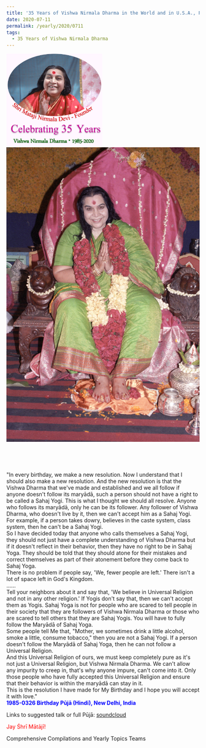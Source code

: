 ```yaml
---
title: '35 Years of Vishwa Nirmala Dharma in the World and in U.S.A., Post 11'
date: 2020-07-11
permalink: /yearly/2020/0711
tags:
  - 35 Years of Vishwa Nirmala Dharma
---
```


<div style="text-align: left"><img src="/images/Celebrating35YearsVishwaNirmalaDharma.png" width="250" /></div>

<div style="text-align: center"><img src="/images/image461.png" /></div>

<br>
<p style="color:DeepPink; text-align:center">
<font size="+2"><b></b><br></font>
</p>

<p>
"In every birthday, we make a new resolution. Now I understand that I should also make a new resolution. And the new resolution is that the Vishwa Dharma  that we've made and established and we all follow if anyone doesn't follow its maryādā, such a person should not have a right to be called a Sahaj Yogi. This is what I thought we should all resolve. Anyone who follows its maryādā, only he can be its follower. Any follower of Vishwa Dharma, who doesn't live by it, then we can't accept him as a Sahaj Yogi. For example, if a person takes dowry, believes in the caste system, class system, then he can't be a Sahaj Yogi.<br>
So I have decided today that anyone who calls themselves a Sahaj Yogi, they should not just have a complete understanding of Vishwa Dharma but if it doesn't reflect in their behavior, then they have no right to be in Sahaj Yoga. They should be told that they should atone for their mistakes and correct themselves as part of their atonement before they come back to Sahaj Yoga.<br>
There is no problem if people say, 'We, fewer people are left.' There isn't a lot of space left in God's Kingdom.<br>
......<br>
Tell your neighbors about it and say that, 'We believe in Universal Religion and not in any other religion.' If Yogis don't say that, then we can't accept them as Yogis. Sahaj Yoga is not for people who are scared to tell people in their society that they are followers of Vishwa Nirmala Dharma or those who are scared to tell others that they are Sahaj Yogis. You will have to fully follow the Maryādā of Sahaj Yoga.<br>
Some people tell Me that, "Mother, we sometimes drink a little alcohol, smoke a little, consume tobacco," then you are not a Sahaj Yogi. If a person doesn't follow the Maryādā of Sahaj Yoga, then he can not follow a Universal Religion.<br>
And this Universal Religion of ours, we must keep completely pure as it's not just a Universal Religion, but Vishwa Nirmala Dharma. We can't allow any impurity to creep in, that's why anyone impure, can't come into it. Only those people who have fully accepted this Universal Religion and ensure that their behavior is within the maryādā can stay in it.<br>
This is the resolution I have made for My Birthday and I hope you will accept it with love."<br>
<font color="blue"><b>1985-0326 Birthday Pūjā (Hindi), New Delhi, India</b></font><br>
</p>

Links to suggested talk or full Pūjā: <a href="https://soundcloud.com/nirmala-vidya-portal/19850326-janam-diwas-puja"> soundcloud</a><br>

<p style="color:red;">Jay Śhrī Mātājī!<br></p>

Comprehensive Compilations and Yearly Topics Teams
